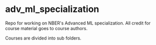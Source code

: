 # adv_ml_specialization

Repo for working on NBER's Advanced ML specialization. All credit for course material goes to course authors. 

Courses are divided into sub folders.
